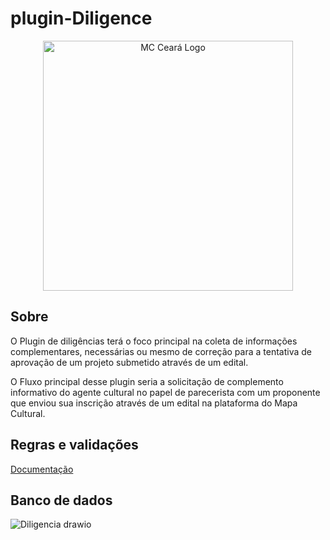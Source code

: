 # plugin-Diligence


<p align="center"><a href="https://mapacultural.secult.ce.gov.br/" target="_blank"><img src="https://mapacultural.secult.ce.gov.br/assets/img/logo-ceara-2396208294-1680122696.png" width="400" alt="MC Ceará Logo"></a></p>


## Sobre
<p>
  O Plugin de diligências terá o foco principal na coleta de informações complementares, necessárias ou mesmo de correção para a tentativa de aprovação de um projeto submetido através de um edital.
</p>
<p>
  O Fluxo principal desse plugin seria a solicitação de complemento informativo do agente cultural no papel de parecerista com um proponente que enviou sua inscrição através de um edital na plataforma do Mapa Cultural.
</p>

## Regras e validações
[Documentação](https://docs.google.com/document/d/17k0FKzfvFCc8WIDEtI9U7At46NhK-HkWoe4FAfGafbo/edit?usp=sharing)

## Banco de dados
![Diligencia drawio](https://github.com/secultce/plugin-Diligence/assets/7341117/5c1fb18a-f0b8-474d-bec9-33264aa26b31)

